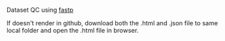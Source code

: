 Dataset QC using [fastp](https://github.com/OpenGene/fastp)

If doesn't render in github, download both the .html and .json file to same local folder and open the .html file in browser.
